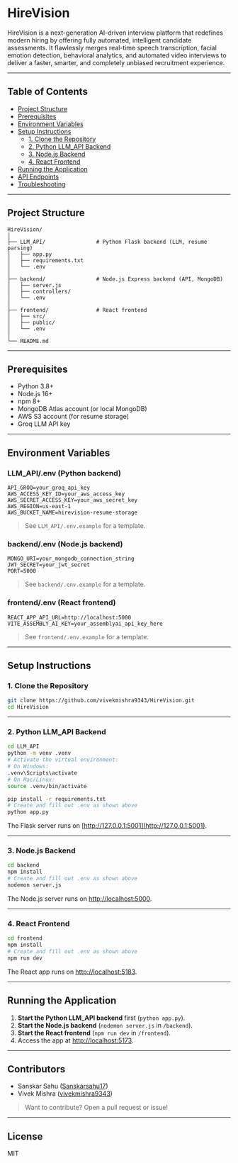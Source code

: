 # HireVision

HireVision is a next-generation AI-driven interview platform that redefines modern hiring by offering fully automated, intelligent candidate assessments. It flawlessly merges real-time speech transcription, facial emotion detection, behavioral analytics, and automated video interviews to deliver a faster, smarter, and completely unbiased recruitment experience.

---

## Table of Contents

- [Project Structure](#project-structure)
- [Prerequisites](#prerequisites)
- [Environment Variables](#environment-variables)
- [Setup Instructions](#setup-instructions)
  - [1. Clone the Repository](#1-clone-the-repository)
  - [2. Python LLM_API Backend](#2-python-llm_api-backend)
  - [3. Node.js Backend](#3-nodejs-backend)
  - [4. React Frontend](#4-react-frontend)
- [Running the Application](#running-the-application)
- [API Endpoints](#api-endpoints)
- [Troubleshooting](#troubleshooting)

---

## Project Structure

```
HireVision/
│
├── LLM_API/                # Python Flask backend (LLM, resume parsing)
│   ├── app.py
│   ├── requirements.txt
│   └── .env
│
├── backend/                # Node.js Express backend (API, MongoDB)
│   ├── server.js
│   ├── controllers/
│   └── .env
│
├── frontend/               # React frontend
│   ├── src/
│   ├── public/
│   └── .env
│
└── README.md
```

---

## Prerequisites

- Python 3.8+
- Node.js 16+
- npm 8+
- MongoDB Atlas account (or local MongoDB)
- AWS S3 account (for resume storage)
- Groq LLM API key

---

## Environment Variables

### LLM_API/.env (Python backend)
```
API_GROQ=your_groq_api_key
AWS_ACCESS_KEY_ID=your_aws_access_key
AWS_SECRET_ACCESS_KEY=your_aws_secret_key
AWS_REGION=us-east-1
AWS_BUCKET_NAME=hirevision-resume-storage

```
> See `LLM_API/.env.example` for a template.

### backend/.env (Node.js backend)
```
MONGO_URI=your_mongodb_connection_string
JWT_SECRET=your_jwt_secret
PORT=5000
```
> See `backend/.env.example` for a template.

### frontend/.env (React frontend)
```
REACT_APP_API_URL=http://localhost:5000
VITE_ASSEMBLY_AI_KEY=your_assemblyai_api_key_here
```
> See `frontend/.env.example` for a template.

---

## Setup Instructions

### 1. Clone the Repository

```bash
git clone https://github.com/vivekmishra9343/HireVision.git
cd HireVision
```

---

### 2. Python LLM_API Backend

```bash
cd LLM_API
python -m venv .venv
# Activate the virtual environment:
# On Windows:
.venv\Scripts\activate
# On Mac/Linux:
source .venv/bin/activate

pip install -r requirements.txt
# Create and fill out .env as shown above
python app.py
```
The Flask server runs on [http://127.0.0.1:5001](http://127.0.0.1:5001).

---

### 3. Node.js Backend

```bash
cd backend
npm install
# Create and fill out .env as shown above
nodemon server.js
```
The Node.js server runs on [http://localhost:5000](http://localhost:5000).

---

### 4. React Frontend

```bash
cd frontend
npm install
# Create and fill out .env as shown above
npm run dev
```
The React app runs on [http://localhost:5183](http://localhost:5173).

---

## Running the Application

1. **Start the Python LLM_API backend** first (`python app.py`).
2. **Start the Node.js backend** (`nodemon server.js` in `/backend`).
3. **Start the React frontend** (`npm run dev` in `/frontend`).
4. Access the app at [http://localhost:5173](http://localhost:5173).

---

## Contributors

- Sanskar Sahu ([Sanskarsahu17](https://github.com/Sanskarsahu17))
- Vivek Mishra ([vivekmishra9343](https://github.com/vivekmishra9343))

> Want to contribute? Open a pull request or issue!

---

## License

MIT
